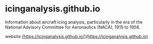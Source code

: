 # icinganalysis.github.io
Information about aircraft icing analysis, particularly in the era of the National Advisory Committee for Aeronautics 
(NACA), 1915 to 1958.

website [https://icinganalysis.github.io/](https://icinganalysis.github.io)

